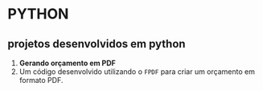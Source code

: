 # **PYTHON**
 ## projetos desenvolvidos em **python**

1. **Gerando orçamento em PDF**
  1. Um código desenvolvido utilizando o `FPDF` para criar um orçamento em formato PDF.
